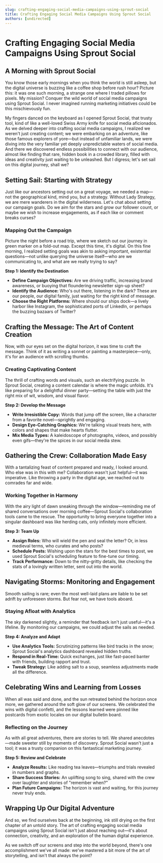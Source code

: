```yaml
---
slug: crafting-engaging-social-media-campaigns-using-sprout-social
title: Crafting Engaging Social Media Campaigns Using Sprout Social
authors: [undirected]
---
```



# Crafting Engaging Social Media Campaigns Using Sprout Social

## A Morning with Sprout Social

You know those early mornings when you think the world is still asleep, but the digital universe is buzzing like a coffee shop before rush hour? Picture this: it was one such morning, a strange one where I traded pillows for pixels. My mission? Conquer the wild world of social media campaigns using Sprout Social. I never imagined running marketing initiatives could be this mischievously fun.

My fingers danced on the keyboard as I opened Sprout Social, that trusty tool, kind of like a well-loved Swiss Army knife for social media aficionados. As we delved deeper into crafting social media campaigns, I realized we weren't just creating content; we were embarking on an adventure, like those famous explorers of yore—but instead of unfamiliar lands, we were diving into the very familiar yet deeply unpredictable waters of social media. And there we discovered endless possibilities to connect with our audience, almost like finding that rare, hidden book in a crowded library, filled with ideas and creativity just waiting to be unleashed. But I digress; let's set sail on this digital journey, shall we?

## Setting Sail: Starting with Strategy

Just like our ancestors setting out on a great voyage, we needed a map—not the geographical kind, mind you, but a strategy. Without Lady Strategy, we are mere wanderers in the digital wilderness. Let's chat about setting our campaign goals. Do we aim for the stars and grow our follower count, or maybe we wish to increase engagements, as if each like or comment breaks curses?

### Mapping Out the Campaign

Picture the night before a road trip, where we sketch out our journey in green marker on a fold-out map. Except this time, it's digital. On this fine morning, I realized setting goals was akin to asking important, existential questions—not unlike querying the universe itself—who are we communicating to, and what are we really trying to say?

**Step 1: Identify the Destination**

- **Define Campaign Objectives:** Are we driving traffic, increasing brand awareness, or buoying that floundering newsletter sign-up sheet?
- **Identify the Audience:** Who's out there, listening in the dark? These are our people, our digital family, just waiting for the right kind of message.
- **Choose the Right Platforms:** Where should our ships dock—a lively harbor like Instagram, the sophisticated ports of LinkedIn, or perhaps the buzzing bazaars of Twitter?

## Crafting the Message: The Art of Content Creation

Now, with our eyes set on the digital horizon, it was time to craft the message. Think of it as writing a sonnet or painting a masterpiece—only, it's for an audience with scrolling thumbs.

### Creating Captivating Content

The thrill of crafting words and visuals, such an electrifying puzzle. In Sprout Social, creating a content calendar is where the magic unfolds. It's like preparing for a delightful dinner party—setting the table with just the right mix of wit, wisdom, and visual flavor.

**Step 2: Develop the Message**

- **Write Irresistible Copy:** Words that jump off the screen, like a character from a favorite novel—sprightly and engaging.
- **Design Eye-Catching Graphics:** We're talking visual treats here, with colors and shapes that make hearts flutter.
- **Mix Media Types:** A kaleidoscope of photographs, videos, and possibly even gifs—they're the spices in our social media stew.

## Gathering the Crew: Collaboration Made Easy

With a tantalizing feast of content prepared and ready, I looked around. Who else was in this with me? Collaboration wasn't just helpful—it was imperative. Like throwing a party in the digital age, we reached out to comrades far and wide.

### Working Together in Harmony

With the airy light of dawn sneaking through the window—reminding me of shared conversations over morning coffee—Sprout Social's collaboration tools came to the rescue. The opportunity to bring everyone together into a singular dashboard was like herding cats, only infinitely more efficient.

**Step 3: Team Up**

- **Assign Roles:** Who will wield the pen and seal the letter? Or, in less medieval terms, who curates and who posts?
- **Schedule Posts:** Wishing upon the stars for the best times to post, we used Sprout Social's scheduling feature to fine-tune our timing.
- **Track Performance:** Down to the nitty-gritty details, like checking the stats of a lovingly written letter, sent out into the world.

## Navigating Storms: Monitoring and Engagement

Smooth sailing is rare; even the most well-laid plans are liable to be set adrift by unforeseen storms. But fear not, we have tools aboard.

### Staying Afloat with Analytics

The sky darkened slightly, a reminder that feedback isn't just useful—it's a lifeline. By monitoring our campaigns, we could adjust the sails as needed.

**Step 4: Analyze and Adapt**

- **Use Analytics Tools:** Scrutinizing patterns like bird tracks in the snow; Sprout Social's analytics dashboard revealed hidden truths.
- **Respond in Real-Time:** Quick exchanges, just like fast-paced banter with friends, building rapport and trust.
- **Tweak Strategy:** Like adding salt to a soup, seamless adjustments made all the difference.

## Celebrating Wins and Learning from Losses

When all was said and done, and the sun retreated behind the horizon once more, we gathered around the soft glow of our screens. We celebrated the wins with digital confetti, and the lessons learned were pinned like postcards from exotic locales on our digital bulletin board.

### Reflecting on the Journey

As with all great adventures, there are stories to tell. We shared anecdotes—made sweeter still by moments of discovery. Sprout Social wasn't just a tool; it was a trusty companion on this fantastical marketing journey.

**Step 5: Review and Celebrate**

- **Analyze Results:** Like reading tea leaves—triumphs and trials revealed in numbers and graphs.
- **Share Success Stories:** An uplifting song to sing, shared with the crew over laughter and stories of "remember when?"
- **Plan Future Campaigns:** The horizon is vast and waiting, for this journey never truly ends.

## Wrapping Up Our Digital Adventure

And so, we find ourselves back at the beginning, ink still drying on the first chapter of an untold story. The art of crafting engaging social media campaigns using Sprout Social isn't just about reaching out—it's about connection, creativity, and an exploration of the human digital experience.

As we switch off our screens and step into the world beyond, there's one accomplishment we've all made: we've mastered a bit more of the art of storytelling, and isn't that always the point?